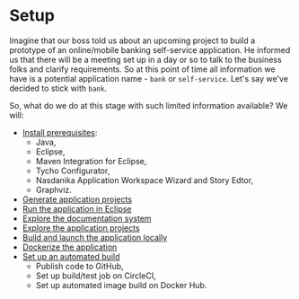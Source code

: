 # Setup

Imagine that our boss told us about an upcoming project to build a prototype of an online/mobile banking self-service application.
He informed us that there will be a meeting set up in a day or so to talk to the business folks and clarify requirements. 
So at this point of time all information we have is a potential application name - ``bank`` or ``self-service``. 
Let's say we've decided to stick with ``bank``. 

So, what do we do at this stage with such limited information available? We will:

* [Install prerequisites](install-prerequisites.md):
  * Java, 
  * Eclipse, 
  * Maven Integration for Eclipse,
  * Tycho Configurator,
  * Nasdanika Application Workspace Wizard and Story Edtor,  
  * Graphviz.
* [Generate application projects](generate-application-projects.md)
* [Run the application in Eclipse](run-application-in-eclipse.md)
* [Explore the documentation system](documentation-system-overview.md)
* [Explore the application projects](application-projects-overview/README.md)
* [Build and launch the application locally](build-and-launch-locally.md)
* [Dockerize the application](dockerize.md)
* [Set up an automated build](automated-build.md)
  * Publish code to GitHub,
  * Set up build/test job on CircleCI,
  * Set up automated image build on Docker Hub.
